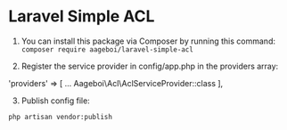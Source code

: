 # Laravel Simple ACL


1. You can install this package via Composer by running this command: `composer require aageboi/laravel-simple-acl`

2. Register the service provider in config/app.php in the providers array:

'providers' => [
    ...
    Aageboi\Acl\AclServiceProvider::class
],

3. Publish config file:

`php artisan vendor:publish`

